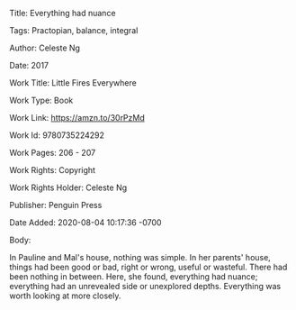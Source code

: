 Title:  Everything had nuance

Tags:   Practopian, balance, integral

Author: Celeste Ng

Date:   2017

Work Title: Little Fires Everywhere

Work Type: Book

Work Link: https://amzn.to/30rPzMd

Work Id: 9780735224292

Work Pages: 206 - 207

Work Rights: Copyright

Work Rights Holder: Celeste Ng

Publisher: Penguin Press

Date Added: 2020-08-04 10:17:36 -0700

Body: 

In Pauline and Mal's house, nothing was simple. In her parents' house, things had been good or bad, right or wrong, useful or wasteful. There had been nothing in between. Here, she found, everything had nuance; everything had an unrevealed side or unexplored depths. Everything was worth looking at more closely. 

